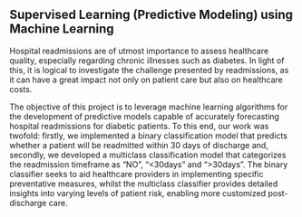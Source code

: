 ## Supervised Learning (Predictive Modeling) using Machine Learning

Hospital readmissions are of utmost importance to assess healthcare quality, especially 
regarding chronic illnesses such as diabetes. In light of this, it is logical to investigate the challenge 
presented by readmissions, as it can have a great impact not only on patient care but also on 
healthcare costs.

The objective of this project is to leverage machine learning algorithms for the development 
of predictive models capable of accurately forecasting hospital readmissions for diabetic patients. To 
this end, our work was twofold: firstly, we implemented a binary classification model that predicts 
whether a patient will be readmitted within 30 days of discharge and, secondly, we developed a 
multiclass classification model that categorizes the readmission timeframe as “NO”, “<30days” and 
“>30days”. The binary classifier seeks to aid healthcare providers in implementing specific preventative 
measures, whilst the multiclass classifier provides detailed insights into varying levels of patient risk, 
enabling more customized post-discharge care.
